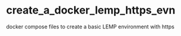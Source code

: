 # create_a_docker_lemp_https_evn
docker compose files to create a basic LEMP environment with https
